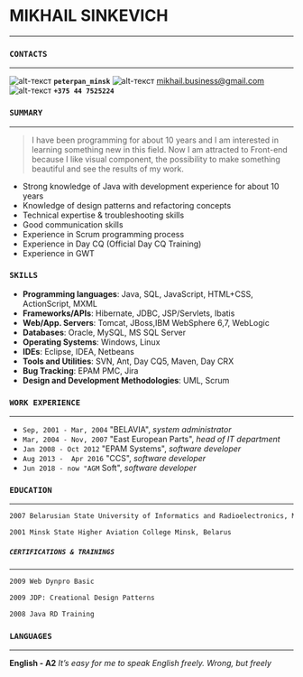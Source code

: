 # MIKHAIL SINKEVICH #
****
### `CONTACTS` ###
************************************
![alt-текст](https://static.getjar.com/icon-50x50/6f/862381_thm.jpg "Skype: peterpan_minsk") **`peterpan_minsk`**  ![alt-текст](https://static.getjar.com/icon-50x50/2b/37456_thm.png "mikhail.business@gmail.com") [mikhail.business@gmail.com](mailto:mikhail.business@gmail.com)	![alt-текст](https://img.tyt.by/n/it/03/a/88995.jpg "+375 44 7525224") **`+375 44 7525224`**

 
### `SUMMARY` ###
*************************
> I have been programming for about 10 years and I am interested in learning something new in this field. Now I am attracted to Front-end because I like visual component, the possibility to make something beautiful and see the results of my work.

- Strong knowledge of Java with development experience for about 10 years
- Knowledge of design patterns and refactoring concepts
- Technical expertise & troubleshooting skills
- Good communication skills
- Experience in Scrum programming process
- Experience in Day CQ (Official Day CQ Training)
- Experience in GWT

### `SKILLS` ###

- **Programming languages**: Java, SQL, JavaScript, HTML+CSS, ActionScript, MXML
- **Frameworks/APIs**:		     Hibernate,  JDBC, JSP/Servlets, Ibatis
- **Web/App. Servers**:	    	Tomcat, JBoss,IBM WebSphere 6,7, WebLogic
- **Databases**:					        Oracle, MySQL, MS SQL Server
- **Operating Systems**:		   Windows, Linux
- **IDEs**: 				             Eclipse, IDEA, Netbeans
- **Tools and Utilities**:  	SVN, Ant, Day CQ5, Maven, Day CRX
- **Bug Tracking**:		        EPAM PMC, Jira
- **Design and Development Methodologies**: UML, Scrum

### `WORK EXPERIENCE` ###
**************************************************
- `Sep, 2001 - Mar, 2004`  "BELAVIA", *system administrator*
- `Mar, 2004 - Nov, 2007` "East European Parts", *head of IT department*
- `Jan 2008 - Oct 2012` "EPAM Systems", *software developer*
- `Aug 2013 -  Apr 2016` "CCS", *software developer*
- `Jun 2018 - now "AGM` Soft", *software developer*
### `EDUCATION` ###
***********************************
```sh
2007 Belarusian State University of Informatics and Radioelectronics, Minsk, Belarus
```
```sh
2001 Minsk State Higher Aviation College Minsk, Belarus
```
##### `CERTIFICATIONS & TRAININGS` #####
********
```sh
2009 Web Dynpro Basic
```
```sh
2009 JDP: Creational Design Patterns
```
```sh
2008 Java RD Training
```
### `LANGUAGES` ###
****************
**English - A2**
*It’s easy for me to speak English freely. Wrong, but freely*
